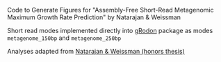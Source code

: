 Code to Generate Figures for "Assembly-Free Short-Read Metagenomic Maximum Growth Rate Prediction" by Natarajan & Weissman

Short read modes implemented directly into [gRodon](https://github.com/jlw-ecoevo/gRodon2) package as modes `metagenome_150bp` and `metagenome_250bp`

Analyses adapted from [Natarajan & Weissman (honors thesis)](https://github.com/jenatarajan/gRodon_HON_Thesis.git)
